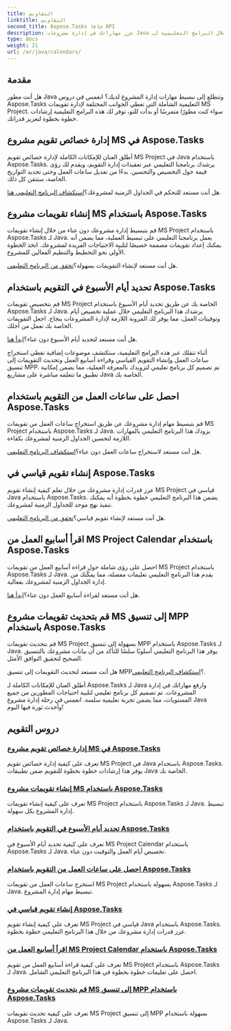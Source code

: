 ```yaml
---
title: التقاويم
linktitle: التقاويم
second_title: Aspose.Tasks جافا API
description: عزز مهاراتك في إدارة مشروعات Java من خلال البرامج التعليمية لـ Aspose.Tasks. إدارة التقويم الرئيسية وإنشاء أيام الأسبوع وتحديدها وتحديث التقويمات بسهولة.
type: docs
weight: 21
url: /ar/java/calendars/
---
```

## مقدمة

هل أنت مطور Java وتتطلع إلى تبسيط مهارات إدارة المشروع لديك؟ انغمس في دروس Aspose.Tasks التعليمية الشاملة التي تغطي الجوانب المختلفة لإدارة تقويمات MS Project. سواء كنت مطورًا متمرسًا أو بدأت للتو، توفر لك هذه البرامج التعليمية إرشادات خطوة بخطوة لتعزيز قدراتك.

## إدارة خصائص تقويم مشروع MS في Aspose.Tasks
أطلق العنان للإمكانات الكاملة لإدارة خصائص تقويم MS Project في Java باستخدام Aspose.Tasks. يرشدك برنامجنا التعليمي عبر تعقيدات إدارة التقويم، ويقدم لك رؤى قيمة حول التخصيص والتحسين. بدءًا من تعديل ساعات العمل وحتى تحديد التواريخ الخاصة، ستتقن كل ذلك.

 هل أنت مستعد للتحكم في الجداول الزمنية لمشروعك؟[استكشاف البرنامج التعليمي هنا](./properties/).

## إنشاء تقويمات مشروع MS باستخدام Aspose.Tasks
قم بتبسيط إدارة مشروعك دون عناء من خلال إنشاء تقويمات MS Project باستخدام Aspose.Tasks لـ Java. يعمل برنامجنا التعليمي على تبسيط العملية، مما يضمن أنه يمكنك إعداد تقويمات مصممة خصيصًا لتلبية الاحتياجات الفريدة لمشروعك. اتخذ الخطوة الأولى نحو التخطيط والتنظيم الفعالين للمشروع.

 هل أنت مستعد لإنشاء التقويمات بسهولة؟[تحقق من البرنامج التعليمي](./create/).

## تحديد أيام الأسبوع في التقويم باستخدام Aspose.Tasks
قم بتخصيص تقويمات MS Project الخاصة بك عن طريق تحديد أيام الأسبوع باستخدام Aspose.Tasks لـ Java. يرشدك هذا البرنامج التعليمي خلال عملية تخصيص أيام وتوقيتات العمل، مما يوفر لك المرونة اللازمة لإدارة المشروعات بنجاح. اجعل التقويمات الخاصة بك تعمل من أجلك.

 هل أنت مستعد لتحديد أيام الأسبوع دون عناء؟[ابدأ هنا](./define-weekdays/).

أثناء تنقلك عبر هذه البرامج التعليمية، ستكتشف موضوعات إضافية تغطي استخراج ساعات العمل وإنشاء التقويم القياسي وقراءة أسابيع العمل وتحديث التقويمات إلى تنسيق MPP. تم تصميم كل برنامج تعليمي لتزويدك بالمعرفة العملية، مما يضمن إمكانية تطبيق ما تتعلمه مباشرة على مشاريع Java الخاصة بك.

## احصل على ساعات العمل من التقويم باستخدام Aspose.Tasks
قم بتبسيط مهام إدارة مشروعك عن طريق استخراج ساعات العمل من تقويمات MS Project باستخدام Aspose.Tasks لـ Java. يزودك هذا البرنامج التعليمي بالمهارات اللازمة لتحسين الجداول الزمنية لمشروعك بكفاءة.

 هل أنت مستعد لاستخراج ساعات العمل دون عناء؟[استكشاف البرنامج التعليمي](./working-hours/).

## إنشاء تقويم قياسي في Aspose.Tasks
عزز قدرات إدارة مشروعك من خلال تعلم كيفية إنشاء تقويم MS Project قياسي في Java باستخدام Aspose.Tasks. يضمن هذا البرنامج التعليمي خطوة بخطوة أنه يمكنك تنفيذ نهج موحد للجداول الزمنية لمشروعك.

 هل أنت مستعد لإنشاء تقويم قياسي؟[تحقق من البرنامج التعليمي](./make-standard/).

## اقرأ أسابيع العمل من MS Project Calendar باستخدام Aspose.Tasks
احصل على رؤى شاملة حول قراءة أسابيع العمل من تقويمات MS Project باستخدام Aspose.Tasks لـ Java. يقدم هذا البرنامج التعليمي تعليمات مفصلة، مما يمكّنك من إدارة الجداول الزمنية لمشروعك بفعالية.

 هل أنت مستعد لقراءة أسابيع العمل دون عناء؟[ابدأ هنا](./read-work-weeks/).

## قم بتحديث تقويمات مشروع MS إلى تنسيق MPP باستخدام Aspose.Tasks
قم بتحديث تقويمات MS Project بسهولة إلى تنسيق MPP باستخدام Aspose.Tasks لـ Java. يوفر هذا البرنامج التعليمي أسلوبًا سلسًا للتأكد من أن بيانات مشروعك بالتنسيق الصحيح لتحقيق التوافق الأمثل.

 هل أنت مستعد لتحديث التقويمات إلى تنسيق MPP؟[استكشاف البرنامج التعليمي](./update-to-mpp/).

أطلق العنان للإمكانات الكاملة لـ Aspose.Tasks لـ Java وارفع مهاراتك في إدارة المشروعات. تم تصميم كل برنامج تعليمي لتلبية احتياجات المطورين من جميع المستويات، مما يضمن تجربة تعليمية سلسة. انغمس في رحلة إدارة مشروع Java وأحدث ثورة فيها اليوم!
## دروس التقويم
### [إدارة خصائص تقويم مشروع MS في Aspose.Tasks](./properties/)
تعرف على كيفية إدارة خصائص تقويم MS Project في Java باستخدام Aspose.Tasks. يوفر هذا إرشادات خطوة بخطوة للتقويم ضمن تطبيقات Java الخاصة بك.
### [إنشاء تقويمات مشروع MS باستخدام Aspose.Tasks](./create/)
تعرف على كيفية إنشاء تقويمات MS Project باستخدام Aspose.Tasks لـ Java. تبسيط إدارة المشروع بكل سهولة.
### [تحديد أيام الأسبوع في التقويم باستخدام Aspose.Tasks](./define-weekdays/)
تعرف على كيفية تحديد أيام الأسبوع في MS Project Calendar باستخدام Aspose.Tasks لـ Java. تخصيص أيام العمل والتوقيت دون عناء.
### [احصل على ساعات العمل من التقويم باستخدام Aspose.Tasks](./working-hours/)
استخرج ساعات العمل من تقويمات MS Project بسهولة باستخدام Aspose.Tasks لـ Java. تبسيط مهام إدارة المشروع.
### [إنشاء تقويم قياسي في Aspose.Tasks](./make-standard/)
تعرف على كيفية إنشاء تقويم MS Project قياسي في Java باستخدام Aspose.Tasks. عزز قدرات إدارة مشروعك من خلال هذا البرنامج التعليمي خطوة بخطوة.
### [اقرأ أسابيع العمل من MS Project Calendar باستخدام Aspose.Tasks](./read-work-weeks/)
تعرف على كيفية قراءة أسابيع العمل من تقويم MS Project باستخدام Aspose.Tasks لـ Java. احصل على تعليمات خطوة بخطوة في هذا البرنامج التعليمي الشامل.
### [قم بتحديث تقويمات مشروع MS إلى تنسيق MPP باستخدام Aspose.Tasks](./update-to-mpp/)
تعرف على كيفية تحديث تقويمات MS Project إلى تنسيق MPP بسهولة باستخدام Aspose.Tasks لـ Java.